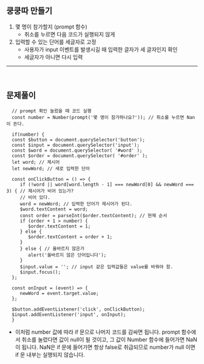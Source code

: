 ## 쿵쿵따 만들기
1. 몇 명이 참가할지 (prompt 함수)
   - 취소를 누르면 다음 코드가 실행되지 않게
2. 입력할 수 있는 단어를 세글자로 고정
   - 사용자가 input 이벤트를 발생시길 때 입력한 글자가 세 글자인지 확인
   - 세글자가 아니면 다시 입력
---
</br>

## 문제풀이
      // prompt 확인 눌렀을 때 코드 실행
      const number = Number(prompt('몇 명이 참가하나요?')); // 취소를 누르면 Nan이 뜬다.

      if(number) {
      const $button = document.querySelector('button');
      const $input = document.querySelector('input');
      const $word = document.querySelector( '#word' );
      const $order = document.querySelector( '#order' );
      let word; // 제시어
      let newWord; // 새로 입력한 단어

      const onClickButton = () => {
         if (!word || word[word.length - 1] === newWord[0] && newWord === 3) { // 제시어가 비어 있는가?
         // 비어 있다.
         word = newWord; // 입력한 단어가 제시어가 된다.
         $word.textContent = word;
         const order = parseInt($order.textContent); // 현재 순서
         if (order + 1 > number) {
            $order.textContent = 1;
         } else {
            $order.textContent = order + 1;
         }
         } else { // 올바르지 않은가
            alert('올바르지 않은 단어입니다');
         }
         $input.value = ''; // input 같은 입력값들은 value를 바꿔야 함.
         $input.focus();
      };

      const onInput = (event) => {
         newWord = event.target.value;
      };

      $button.addEventListener('click', onClickButton);
      $input.addEventListener('input', onInput);
      }
- 이처럼 number 값에 따라 if 문으로 나머지 코드를 감싸면 됩니다. prompt 함수에서 취소를 눌렀다면 값이 null이 될 것이고, 그 값이 Number 함수에 들어가면 NaN이 됩니다. NaN은 if 문에 들어가면 항상 false로 취급되므로 number가 null 이면 if 문 내부는 실행되지 않습니다.
